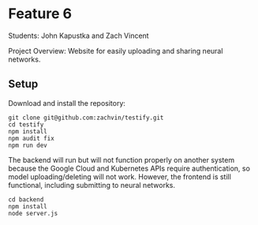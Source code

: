 # Feature 6

Students: John Kapustka and Zach Vincent

Project Overview:
Website for easily uploading and sharing neural networks.

## Setup

Download and install the repository:

```
git clone git@github.com:zachvin/testify.git
cd testify
npm install
npm audit fix
npm run dev
```

The backend will run but will not function properly on another system because the Google Cloud and Kubernetes APIs require authentication, so model uploading/deleting will not work. However, the frontend is still functional, including submitting to neural networks.

```
cd backend
npm install
node server.js
```
